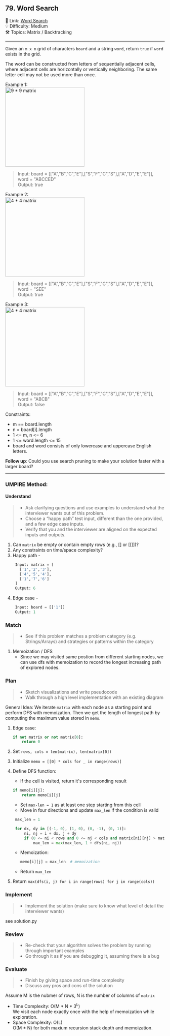 ## 79. Word Search
🔗 Link: [Word Search](https://leetcode.com/problems/word-search/description/)<br>
💡 Difficulty: Medium<br>
🛠️ Topics: Matrix / Backtracking<br>

<hr>

Given an `m x n` grid of characters `board` and a string `word`, return `true` if `word` exists in the grid.

The word can be constructed from letters of sequentially adjacent cells, where adjacent cells are horizontally or vertically neighboring. The same letter cell may not be used more than once.<br>


Example 1:<br>
<img src="https://github.com/user-attachments/assets/528ef70d-2fa5-4912-951a-021dda4e73e7" alt="9 * 9 matrix" width="250" />

>Input: board = [["A","B","C","E"],["S","F","C","S"],["A","D","E","E"]], word = "ABCCED"<br>
Output: true<br>


Example 2:<br>
<img src="https://github.com/user-attachments/assets/214e91ef-d409-45ff-acc2-4a374994d211" alt="4 * 4 matrix" width="250"/>

>Input: board = [["A","B","C","E"],["S","F","C","S"],["A","D","E","E"]], word = "SEE"<br>
Output: true<br>

Example 3:<br>
<img src="https://github.com/user-attachments/assets/1a26ceb0-1b7c-4b36-aa6b-b182e304c34e" alt="4 * 4 matrix" width="250"/>

>Input: board = [["A","B","C","E"],["S","F","C","S"],["A","D","E","E"]], word = "ABCB"<br>
Output: false<br>


Constraints:<br>

- m == board.length
- n = board[i].length
- 1 <= m, n <= 6
- 1 <= word.length <= 15
- board and word consists of only lowercase and uppercase English letters.

**Follow up**: Could you use search pruning to make your solution faster with a larger board?

<hr>

### UMPIRE Method:
#### Understand

> - Ask clarifying questions and use examples to understand what the interviewer wants out of this problem.
> - Choose a “happy path” test input, different than the one provided, and a few edge case inputs. 
> - Verify that you and the interviewer are aligned on the expected inputs and outputs.
1. Can `matrix` be empty or contain empty rows (e.g., [] or [[]])?<br>
2. Any constraints on time/space complexity?<br>
3. Happy path -
   ```python
    Input: matrix = [
      ['1','2','3'],
      ['4','5','4'],
      ['1','7','6']
    ]
    Output: 6

   ```
5. Edge case -
   ```python
    Input: board = [['1']]
    Output: 1
   ```

### Match
> - See if this problem matches a problem category (e.g. Strings/Arrays) and strategies or patterns within the category
1. Memoization / DFS
   - Since we may visited same postion from different starting nodes, we can use dfs with memoization to record the longest increasing path of explored nodes. 

### Plan
> - Sketch visualizations and write pseudocode
> - Walk through a high level implementation with an existing diagram

General Idea: We iterate `matrix` with each node as a starting point and perform DFS with memoization. Then we get the length of longest path by computing the maximum value stored in `memo`.

1) Edge case:
   ```python
   if not matrix or not matrix[0]:
       return 0
2) Set `rows, cols = len(matrix), len(matrix[0])`
3) Initialize `memo = [[0] * cols for _ in range(rows)]`
4) Define DFS function:
   - If the cell is visited, return it's corresponding result
   ```python
   if memo[i][j]: 
       return memo[i][j]
   ```
   - Set `max-len = 1` as at least one step starting from this cell
   - Move in four directions and update `max_len` if the condition is valid
   ```python
    max_len = 1

    for dx, dy in [(-1, 0), (1, 0), (0, -1), (0, 1)]:
        ni, nj = i + dx, j + dy
        if (0 <= ni < rows and 0 <= nj < cols and matrix[ni][nj] > matrix[i][j]): 
            max_len = max(max_len, 1 + dfs(ni, nj))
   ```
   - Memoization:
     ```python
     memo[i][j] = max_len  # memoization
     ```
   - Return `max_len`
     
5) Return `max(dfs(i, j) for i in range(rows) for j in range(cols))`
   
    
### Implement
> - Implement the solution (make sure to know what level of detail the interviewer wants)

see solution.py

### Review
> - Re-check that your algorithm solves the problem by running through important examples
> - Go through it as if you are debugging it, assuming there is a bug
### Evaluate
> - Finish by giving space and run-time complexity
> - Discuss any pros and cons of the solution

Assume M is the nubmer of rows, N is the number of columns of `matrix`

- Time Complexity: O(M * N * 3<sup>L</sup>)<br>
  We visit each node exactly once with the help of memoization while exploration. <br>
- Space Complexity: O(L)<br>
  O(M * N) for both maxium recursion stack depth and memoization.
